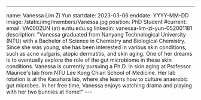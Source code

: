 ---
name: Vanessa Lim Zi Yun
startdate: 2023-03-06
enddate: YYYY-MM-DD
image: /static/img/members/Vanessa.jpg
position: PhD Student
#current:
email: VA0002UN (at) e.ntu.edu.sg
linkedin: vanessa-lim-zi-yun-052001181
description: "Vanessa graduated from Nanyang Technological University (NTU) with a Bachelor of Science in Chemistry and Biological Chemistry. Since she was young, she has been interested in various skin conditions, such as acne vulgaris, atopic dermatitis, and skin aging. One of her dreams is to eventually explore the role of the gut microbiome in these skin conditions. Vanessa is currently pursuing a Ph.D. in skin aging at Professor Maurice's lab from NTU Lee Kong Chian School of Medicine. Her lab rotation is at the Kasahara lab, where she learns how to culture anaerobic gut microbes. In her free time, Vanessa enjoys watching drama and playing with her two bunnies at home!" ---

